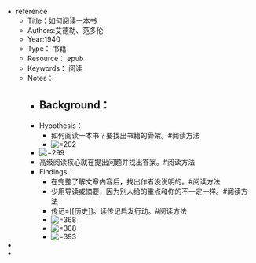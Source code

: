 - reference
	- Title：如何阅读一本书
	- Authors:艾德勒、范多伦
	- Year:1940
	- Type： 书籍
	- Resource： epub
	- Keywords： 阅读
	- Notes：
		- Background：
			-
		- Hypothesis：
			- 如何阅读一本书？要找出书籍的骨架。#阅读方法
			- ![ =202](data/user-data/1882/file/c2375d67912cfb46614067b9ba2686c2.png)
		- ![ =299](data/user-data/1882/file/8d8b754aa24510770223d090a86c5580.png)
		- 高级阅读核心就在提出问题并找出答案。#阅读方法
		- Findings：
			- 在完整了解文章内容后，找出作者没说明的。#阅读方法
			- 少用导读或摘要，因为别人给的重点和你的不一定一样。#阅读方法
			- 传记=[[历史]]。读传记启发行动。#阅读方法
			- ![ =368](data/user-data/1882/file/479470e084cb973ce3fb892a69cca533.png)
			- ![ =308](data/user-data/1882/file/28be5053d414e301c16e17e37670e50d.png)
			- ![ =393](data/user-data/1882/file/9f67554713138029f97814f61323d7ab.png)
-
-